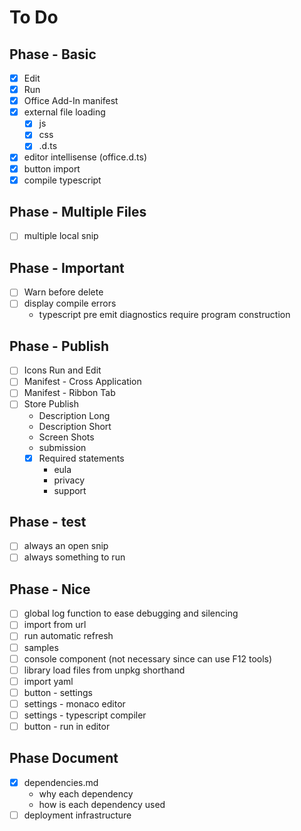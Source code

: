# To Do

## Phase - Basic

- [x] Edit
- [x] Run
- [x] Office Add-In manifest
- [X] external file loading
    - [X] js
    - [X] css
    - [X] .d.ts
- [X] editor intellisense (office.d.ts)
- [X] button import
- [X] compile typescript

## Phase - Multiple Files

- [ ] multiple local snip

## Phase - Important

- [ ] Warn before delete
- [ ] display compile errors
    - typescript pre emit diagnostics require program construction

## Phase - Publish

- [ ] Icons Run and Edit
- [ ] Manifest - Cross Application
- [ ] Manifest - Ribbon Tab
- [ ] Store Publish
    - Description Long
    - Description Short
    - Screen Shots
    - submission
    - [X] Required statements
        - eula
        - privacy
        - support

## Phase - test

- [ ] always an open snip
- [ ] always something to run

## Phase - Nice

- [ ] global log function to ease debugging and silencing
- [ ] import from url
- [ ] run automatic refresh
- [ ] samples
- [ ] console component (not necessary since can use F12 tools)
- [ ] library load files from unpkg shorthand
- [ ] import yaml
- [ ] button - settings
- [ ] settings - monaco editor
- [ ] settings - typescript compiler
- [ ] button - run in editor

## Phase Document

- [X] dependencies.md
    - why each dependency
    - how is each dependency used
- [ ] deployment infrastructure